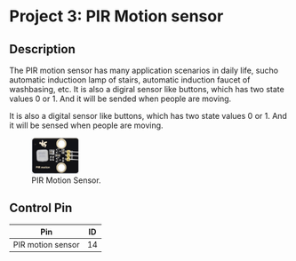 # Project 3: PIR Motion sensor

## Description

The PIR motion sensor has many application scenarios in daily life, sucho automatic inductioon lamp of stairs, automatic induction faucet of washbasing, etc.
It is also a digiral sensor like buttons, which has two state values 0 or 1. And it will be sended when people are moving.

It is also a digital sensor like buttons, which has two state values 0 or 1. And it will be sensed when people are moving.

<figure>
    <img src="images/PIR%20Motion%20Sensor.png"
         alt="PIR Motion Sensor"  width="20%" height="20%">
    <figcaption>PIR Motion Sensor.</figcaption>
</figure>

## Control Pin

| Pin | ID |
| - | - |
| PIR motion sensor | 14 |
